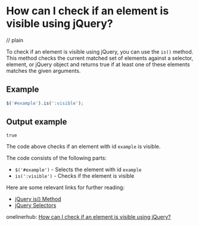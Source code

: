 # How can I check if an element is visible using jQuery?
// plain

To check if an element is visible using jQuery, you can use the `is()` method. This method checks the current matched set of elements against a selector, element, or jQuery object and returns true if at least one of these elements matches the given arguments.

## Example

```javascript
$('#example').is(':visible');
```
## Output example
 `true`

The code above checks if an element with id `example` is visible.

The code consists of the following parts:
- `$('#example')` - Selects the element with id `example`
- `is(':visible')` - Checks if the element is visible

Here are some relevant links for further reading:
- [jQuery is() Method](https://www.w3schools.com/jquery/jquery_traversing_is.asp)
- [jQuery Selectors](https://www.w3schools.com/jquery/jquery_ref_selectors.asp)

onelinerhub: [How can I check if an element is visible using jQuery?](https://onelinerhub.com/jquery/how-can-i-check-if-an-element-is-visible-using-jquery)